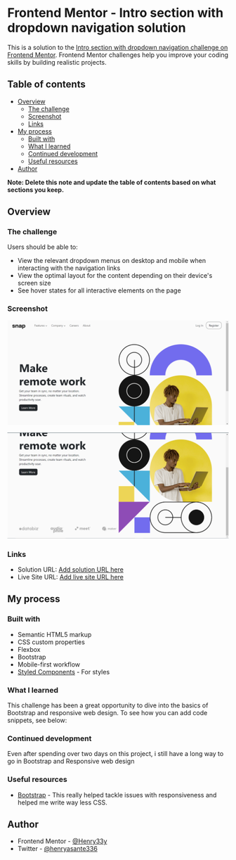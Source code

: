 # Frontend Mentor - Intro section with dropdown navigation solution

This is a solution to the [Intro section with dropdown navigation challenge on Frontend Mentor](https://www.frontendmentor.io/challenges/intro-section-with-dropdown-navigation-ryaPetHE5). Frontend Mentor challenges help you improve your coding skills by building realistic projects. 

## Table of contents

- [Overview](#overview)
  - [The challenge](#the-challenge)
  - [Screenshot](#screenshot)
  - [Links](#links)
- [My process](#my-process)
  - [Built with](#built-with)
  - [What I learned](#what-i-learned)
  - [Continued development](#continued-development)
  - [Useful resources](#useful-resources)
- [Author](#author)

**Note: Delete this note and update the table of contents based on what sections you keep.**

## Overview

### The challenge

Users should be able to:

- View the relevant dropdown menus on desktop and mobile when interacting with the navigation links
- View the optimal layout for the content depending on their device's screen size
- See hover states for all interactive elements on the page

### Screenshot

![Screenshot1](/images/Screenshot%20(169).png)

![Screenshot2](/images/Screenshot%20(170).png)

### Links

- Solution URL: [Add solution URL here](https://www.frontendmentor.io/solutions/intro-section-with-dropdown-navigation-using-bootstrap-kBwOi5L9tE)
- Live Site URL: [Add live site URL here](https://henry33y.github.io/Intro-Section-with-dropdown-navigation/)

## My process

### Built with

- Semantic HTML5 markup
- CSS custom properties
- Flexbox
- Bootstrap
- Mobile-first workflow
- [Styled Components](https://styled-components.com/) - For styles


### What I learned

This challenge has been a great opportunity to dive into the basics of Bootstrap and responsive web design.
To see how you can add code snippets, see below:
### Continued development

Even after spending over two days on this project, i still have a long way to go in Bootstrap and Responsive web design


### Useful resources

- [Bootstrap](https://www.getbootstrap.com) - This really helped tackle issues with responsiveness and helped me write way less CSS.


## Author

- Frontend Mentor - [@Henry33y](https://www.frontendmentor.io/profile/Henry33y)
- Twitter - [@henryasante336](https://twitter.com/henryasante336)
